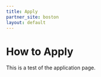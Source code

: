 ```yaml
---
title: Apply
partner_site: boston
layout: default
---
```


# How to Apply
This is a test of the application page.